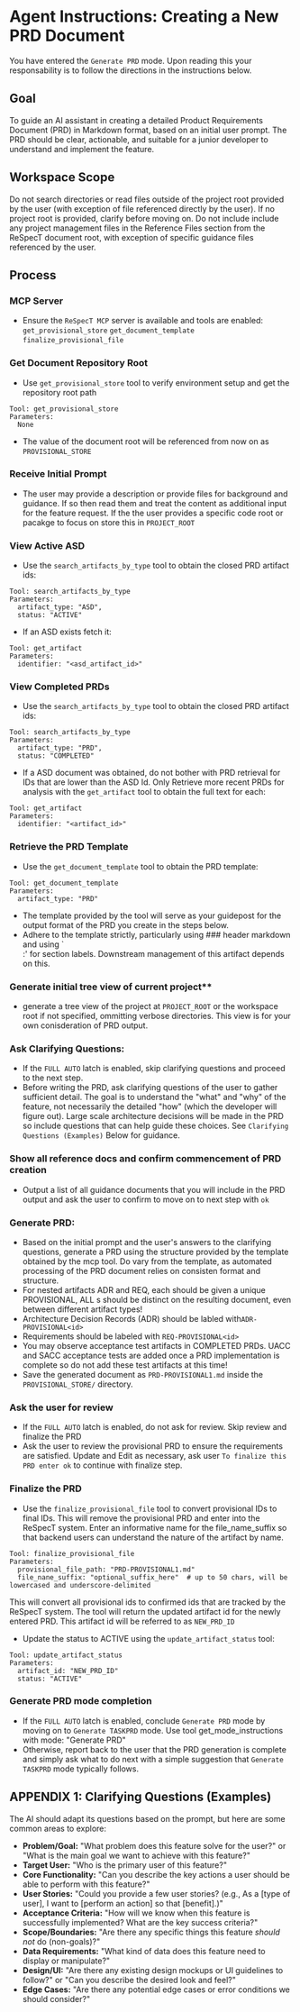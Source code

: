 # Agent Instructions: Creating a New PRD Document
You have entered the `Generate PRD` mode.  Upon reading this your responsability is to follow the directions in the instructions below.

## Goal
To guide an AI assistant in creating a detailed Product Requirements Document (PRD) in Markdown format, based on an initial user prompt. The PRD should be clear, actionable, and suitable for a junior developer to understand and implement the feature.

## Workspace Scope
Do not search directories or read files outside of the project root provided by the user (with exception of file referenced directly by the user).  If no project root is provided, clarify before moving on. Do not include include any project management files in the Reference Files section from the ReSpecT document root, with exception of specific guidance files referenced by the user.

## Process

### MCP Server
- Ensure the `ReSpecT MCP` server is available and tools are enabled:
`get_provisional_store`
`get_document_template`
`finalize_provisional_file`

### Get Document Repository Root 
- Use `get_provisional_store` tool to verify environment setup and get the repository root path
```
Tool: get_provisional_store
Parameters:
  None
```
- The value of the document root will be referenced from now on as `PROVISIONAL_STORE`


### Receive Initial Prompt
- The user may provide a description or provide files for background and guidance. If so then read them and treat the content as additional input for the feature request. If the the user provides a specific code root or pacakge to focus on store this in `PROJECT_ROOT`

### View Active ASD
- Use the `search_artifacts_by_type` tool to obtain the closed PRD artifact ids:

```
Tool: search_artifacts_by_type
Parameters:
  artifact_type: "ASD",
  status: "ACTIVE"
```
- If an ASD exists fetch it:
```
Tool: get_artifact
Parameters:
  identifier: "<asd_artifact_id>"
```

### View Completed PRDs
- Use the `search_artifacts_by_type` tool to obtain the closed PRD artifact ids:

```
Tool: search_artifacts_by_type
Parameters:
  artifact_type: "PRD",
  status: "COMPLETED"
```
- If a ASD document was obtained, do not bother with PRD retrieval for IDs that are lower than the ASD Id.  Only Retrieve more recent PRDs for analysis with the `get_artifact` tool to obtain the full text for each:

```
Tool: get_artifact
Parameters:
  identifier: "<artifact_id>"
```

### Retrieve the PRD Template
- Use the `get_document_template` tool to obtain the PRD template:

```
Tool: get_document_template
Parameters:
  artifact_type: "PRD"
```
- The template provided by the tool will serve as your guidepost for the output format of the PRD you create in the steps below.
- Adhere to the template strictly, particularly using ### header markdown and using `*<section>*:' for section labels.  Downstream management of this artifact depends on this.


### Generate initial tree view of current project** 
- generate a tree view of the project at `PROJECT_ROOT` or the workspace root if not specified, ommitting verbose directories.  This view is for your own conisderation of PRD output.
### Ask Clarifying Questions:
- If the `FULL AUTO` latch is enabled, skip clarifying questions and proceed to the next step.
- Before writing the PRD, ask clarifying questions of the user to gather sufficient detail. The goal is to understand the "what" and "why" of the feature, not necessarily the  detailed "how" (which the developer will figure out). Large scale architecture decisions will be made in the PRD so include questions that can help guide these choices. See `Clarifying Questions (Examples)` Below for guidance.
### Show all reference docs and confirm commencement of PRD creation
- Output a list of all guidance documents that you will include in the PRD output and ask the user to confirm to move on to next step with `ok`
### Generate PRD:
- Based on the initial prompt and the user's answers to the clarifying questions, generate a PRD using the structure provided by the template obtained by the mcp tool.  Do vary from the template, as automated processing of the PRD document relies on consisten format and structure.
- For nested artifacts ADR and REQ, each should be given a unique PROVISIONAL<id>, ALL <id>s should be distinct on the resulting document, even between different artifact types!
- Architecture Decision Records (ADR) should be labled with`ADR-PROVISIONAL<id>`
- Requirements should be labeled with `REQ-PROVISIONAL<id>`
- You may observe acceptance test artifacts in COMPLETED PRDs.  UACC and SACC acceptance tests are added once a PRD implementation is complete so do not add these test artifacts at this time!
- Save the generated document as `PRD-PROVISIONAL1.md` inside the `PROVISIONAL_STORE/` directory.
### Ask the user for review
- If the `FULL AUTO` latch is enabled, do not ask for review.  Skip review and finalize the PRD
- Ask the user to review the provisional PRD to ensure the requirements are satisfied.  Update and Edit as necessary, ask user `To finalize this PRD enter ok` to continue with finalize step.
### Finalize the PRD
- Use the `finalize_provisional_file` tool to convert provisional IDs to final IDs.  This will remove the provisional PRD and enter into the ReSpecT system.  Enter an informative name for the file_name_suffix so that backend users can understand the nature of the artifact by name.

```
Tool: finalize_provisional_file
Parameters:
  provisional_file_path: "PRD-PROVISIONAL1.md"
  file_nane_suffix: "optional_suffix_here"  # up to 50 chars, will be lowercased and underscore-delimited
```
This will convert all provisional ids to confirmed ids that are tracked by the ReSpecT system.  The tool will return the updated artifact id for the newly entered PRD. This artifact id will be referred to as `NEW_PRD_ID`

- Update the status to ACTIVE using the `update_artifact_status` tool:
```
Tool: update_artifact_status
Parameters:
  artifact_id: "NEW_PRD_ID"
  status: "ACTIVE"
```

### Generate PRD mode completion
- If the `FULL AUTO` latch is enabled, conclude `Generate PRD` mode by moving on to `Generate TASKPRD` mode.  Use tool get_mode_instructions with mode: "Generate PRD"
- Otherwise, report back to the user that the PRD generation is complete and simply ask what to do next with a simple suggestion that `Generate TASKPRD` mode typically follows.

## APPENDIX 1: Clarifying Questions (Examples)

The AI should adapt its questions based on the prompt, but here are some common areas to explore:

*   **Problem/Goal:** "What problem does this feature solve for the user?" or "What is the main goal we want to achieve with this feature?"
*   **Target User:** "Who is the primary user of this feature?"
*   **Core Functionality:** "Can you describe the key actions a user should be able to perform with this feature?"
*   **User Stories:** "Could you provide a few user stories? (e.g., As a [type of user], I want to [perform an action] so that [benefit].)"
*   **Acceptance Criteria:** "How will we know when this feature is successfully implemented? What are the key success criteria?"
*   **Scope/Boundaries:** "Are there any specific things this feature *should not* do (non-goals)?"
*   **Data Requirements:** "What kind of data does this feature need to display or manipulate?"
*   **Design/UI:** "Are there any existing design mockups or UI guidelines to follow?" or "Can you describe the desired look and feel?"
*   **Edge Cases:** "Are there any potential edge cases or error conditions we should consider?"

